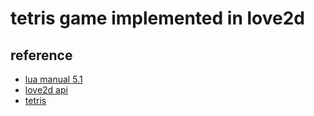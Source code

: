 # tetris game implemented in love2d

## reference

- [lua manual 5.1](https://www.lua.org/manual/5.1/)
- [love2d api](https://love2d.org/wiki/Main_Page)
- [tetris](https://en.wikipedia.org/wiki/Tetris)
